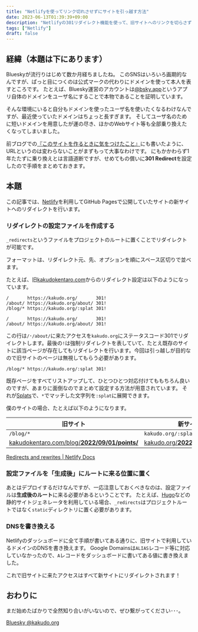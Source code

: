 ```yaml
---
title: "Netlifyを使ってリンク切れさせずにサイトを引っ越す方法"
date: 2023-06-13T01:39:39+09:00
description: "Netlifyの301リダイレクト機能を使って、旧サイトへのリンクを切らさずに引っ越しを実現する"
tags: ["Netlify"]
draft: false
---
```


## 経緯（本題は下にあります）

Blueskyが流行りはじめて数か月経ちましたね。
このSNSはいろいろ画期的なんですが、ぱっと目につくのは公式マークの代わりにドメインを使って本人を表すところです。
たとえば、Bluesky運営のアカウントは[@bsky.app](https://bsky.app/profile/bsky.app)というアプリ自体のドメインをユーザ名にすることで本物であることを証明しています。

そんな環境にいると自分もドメインを使ったユーザ名を使いたくなるわけなんですが、最近使っていたドメインはちょっと長すぎます。
そしてユーザ名のために短いドメインを用意したが運の尽き、ほかのWebサイト等も全部乗り換えたくなってしまいました。

前ブログでの[『このサイトを作るときに気をつけたこと』](https://kakudo.org/2022/09/01/points/)にも書いたように、URLというのは変わらないことがまずもって大事なわけです。
にもかかわらず1年たたずに乗り換えとは言語道断ですが、せめてもの償いに**301 Redirect**を設定したので手順をまとめておきます。

## 本題

この記事では、[Netlify](https://www.netlify.com/)を利用してGitHub Pagesで公開していたサイトの新サイトへのリダイレクトを行います。

### リダイレクトの設定ファイルを作成する

`_redirects`というファイルをプロジェクトのルートに置くことでリダイレクトが可能です。

フォーマットは、リダイレクト元、先、オプションを順にスペース区切りで並べます。

たとえば、旧[kakudokentaro.com](https://kakudokentaro.com/)からのリダイレクト設定は以下のようになっています。

```
/       https://kakudo.org/       301!
/about/ https://kakudo.org/about/ 301!
/blog/* https://kakudo.org/:splat 301!
```

```
/       https://kakudo.org/       301!
/about/ https://kakudo.org/about/ 301!
```

この行は`/`･`/about/`に来たアクセスを`kakudo.org`にステータスコード301でリダイレクトします。最後の`!`は強制リダイレクトを表していて、たとえ既存のサイトに該当ページが存在してもリダイレクトを行います。今回は引っ越しが目的なので旧サイトのページは無視してもらう必要があります。

```
/blog/* https://kakudo.org/:splat 301!
```

既存ページをすべてリストアップして、ひとつひとつ対応付けてももちろん良いのですが、あまりに面倒なのでまとめて設定する方法が用意されています。
それが[Splats](https://docs.netlify.com/routing/redirects/redirect-options/#splats)で、`*`でマッチした文字列を`:splat`に展開できます。

僕のサイトの場合、たとえば以下のようになります。

| 旧サイト                                                                                           | 新サイト                                                                   |
| -------------------------------------------------------------------------------------------------- | -------------------------------------------------------------------------- |
| `/blog/*`                                                                                          | `kakudo.org/:splat`                                                        |
| [kakudokentaro.com/blog/**2022/09/01/points/**](https://kakudokentaro.com/blog/2022/09/01/points/) | [kakudo.org/**2022/09/01/points/**](https://kakudo.org/2022/09/01/points/) |

[Redirects and rewrites | Netlify Docs](https://docs.netlify.com/routing/redirects/)

### 設定ファイルを「生成後」にルートに来る位置に置く

あとはデプロイするだけなんですが、一応注意しておくべきなのは、設定ファイルは**生成後のルート**に来る必要があるということです。
たとえば、[Hugo](https://gohugo.io/)などの静的サイトジェネレータを利用している場合、`_redirects`はプロジェクトルートではなく`static`ディレクトリに置く必要があります。

### DNSを書き換える

Netlifyのダッシュボードに全て手順が書いてある通りに、旧サイトで利用しているドメインのDNSを書き換えます。
Google Domainsは`ALIAS`レコード等に対応していなかったので、`A`レコードをダッシュボードに書いてある値に書き換えました。

これで旧サイトに来たアクセスはすべて新サイトにリダイレクトされます！

## おわりに

まだ始めたばかりで全然知り合いがいないので、ぜひ繋がってください･･･。

[Bluesky @kakudo.org](https://bsky.app/profile/kakudo.org)